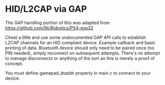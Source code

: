 # HID/L2CAP via GAP

The GAP handling portion of this was adapted from https://github.com/NURobotics/PS4-esp32

Cheat a little and use some undocumented GAP API calls to establish L2CAP
channels for an HID compliant device. Example callback and basic printing of
data. Bluetooth device should only need to be paired once (no PIN needed),
simply reconnect on subsequent attempts. There's no attempt to manage disconnects
or anything of the sort as this is merely a proof of concept.

You must define gamepad_btaddr properly in main.c to connect to your device.

